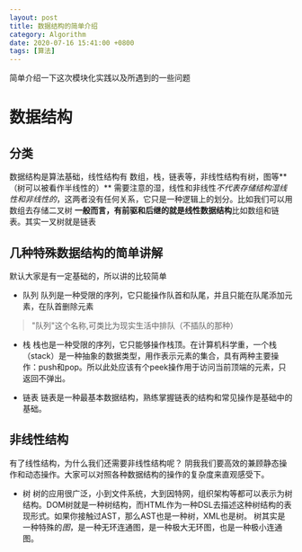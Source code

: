 ```yaml
---
layout: post
title: 数据结构的简单介绍
category: Algorithm
date: 2020-07-16 15:41:00 +0800
tags: [算法]
---
```

简单介绍一下这次模块化实践以及所遇到的一些问题

# 数据结构
## 分类
数据结构是算法基础，线性结构有 数组，栈，链表等，非线性结构有树，图等**（树可以被看作半线性的）**
需要注意的湿，线性和非线性*不代表存储结构湿线性和非线性的*，这两者没有任何关系，它只是一种逻辑上的划分。比如我们可以用数组去存储二叉树
**一般而言，有前驱和后继的就是线性数据结构**比如数组和链表。其实一叉树就是链表
## 几种特殊数据结构的简单讲解
默认大家是有一定基础的，所以讲的比较简单

+ 队列
    队列是一种受限的序列，它只能操作队首和队尾，并且只能在队尾添加元素，在队首删除元素
>"队列"这个名称,可类比为现实生活中排队（不插队的那种）

+ 栈
    栈也是一种受限的序列，它只能够操作栈顶。在计算机科学重，一个栈（stack）是一种抽象的数据类型，用作表示元素的集合，具有两种主要操作：push和pop。所以此处应该有个peek操作用于访问当前顶端的元素，只返回不弹出。
    
+ 链表
    链表是一种最基本数据结构，熟练掌握链表的结构和常见操作是基础中的基础。

## 非线性结构
有了线性结构，为什么我们还需要非线性结构呢？
阴我我们要高效的兼顾静态操作和动态操作。大家可以对照各种数据结构的操作的复杂度来直观感受下。

+ 树
    树的应用很广泛，小到文件系统，大到因特网，组织架构等都可以表示为树结构。DOM树就是一种树结构，而HTML作为一种DSL去描述这种树结构的表现形式。如果你接触过AST，那么AST也是一种树，XML也是树。
    树其实是一种特殊的*图*，是一种无环连通图，是一种极大无环图，也是一种极小连通图。
